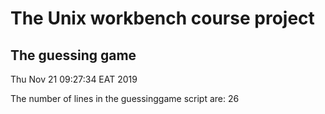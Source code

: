 # The Unix workbench course project
## The guessing game
Thu Nov 21 09:27:34 EAT 2019

The number of lines in the guessinggame script are:
26
